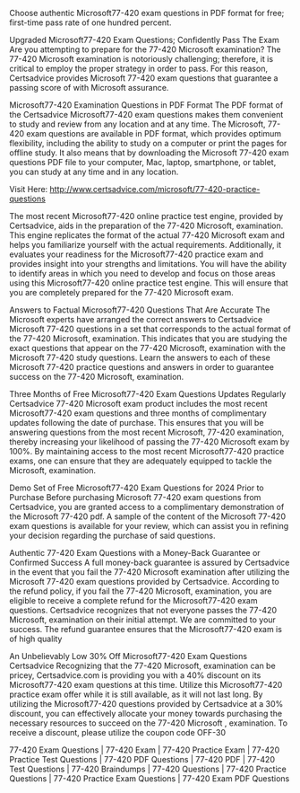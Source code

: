 Choose authentic Microsoft77-420 exam questions in PDF format for free; first-time pass rate of one hundred percent.

Upgraded Microsoft77-420 Exam Questions; Confidently Pass The Exam
Are you attempting to prepare for the 77-420 Microsoft examination? The 77-420 Microsoft examination is notoriously challenging; therefore, it is critical to employ the proper strategy in order to pass. For this reason, Certsadvice provides Microsoft 77-420 exam questions that guarantee a passing score of with Microsoft assurance.

Microsoft77-420 Examination Questions in PDF Format
The PDF format of the Certsadvice Microsoft77-420 exam questions makes them convenient to study and review from any location and at any time. The Microsoft, 77-420 exam questions are available in PDF format, which provides optimum flexibility, including the ability to study on a computer or print the pages for offline study. It also means that by downloading the Microsoft 77-420 exam questions PDF file to your computer, Mac, laptop, smartphone, or tablet, you can study at any time and in any location.

Visit Here: http://www.certsadvice.com/microsoft/77-420-practice-questions



The most recent Microsoft77-420 online practice test engine, provided by Certsadvice,
aids in the preparation of the 77-420 Microsoft, examination. This engine replicates the format of the actual 77-420 Microsoft exam and helps you familiarize yourself with the actual requirements. Additionally, it evaluates your readiness for the Microsoft77-420 practice exam and provides insight into your strengths and limitations. You will have the ability to identify areas in which you need to develop and focus on those areas using this Microsoft77-420 online practice test engine. This will ensure that you are completely prepared for the 77-420 Microsoft exam.

Answers to Factual Microsoft77-420 Questions That Are Accurate
The Microsoft experts have arranged the correct answers to Certsadvice Microsoft 77-420 questions in a set that corresponds to the actual format of the 77-420 Microsoft, examination. This indicates that you are studying the exact questions that appear on the 77-420 Microsoft, examination with the Microsoft 77-420 study questions. Learn the answers to each of these Microsoft 77-420 practice questions and answers in order to guarantee success on the 77-420 Microsoft, examination.

Three Months of Free Microsoft77-420 Exam Questions Updates Regularly
Certsadvice 77-420 Microsoft exam product includes the most recent Microsoft77-420 exam questions and three months of complimentary updates following the date of purchase. This ensures that you will be answering questions from the most recent Microsoft, 77-420 examination, thereby increasing your likelihood of passing the 77-420 Microsoft exam by 100%. By maintaining access to the most recent Microsoft77-420 practice exams, one can ensure that they are adequately equipped to tackle the Microsoft, examination.

Demo Set of Free Microsoft77-420 Exam Questions for 2024 Prior to Purchase
Before purchasing Microsoft 77-420 exam questions from Certsadvice, you are granted access to a complimentary demonstration of the Microsoft 77-420 pdf. A sample of the content of the Microsoft 77-420 exam questions is available for your review, which can assist you in refining your decision regarding the purchase of said questions.

Authentic 77-420 Exam Questions with a Money-Back Guarantee or Confirmed Success
A full money-back guarantee is assured by Certsadvice in the event that you fail the 77-420 Microsoft examination after utilizing the Microsoft  77-420 exam questions provided by Certsadvice. According to the refund policy, if you fail the 77-420 Microsoft, examination, you are eligible to receive a complete refund for the Microsoft77-420 exam questions. Certsadvice recognizes that not everyone passes the 77-420 Microsoft, examination on their initial attempt. We are committed to your success. The refund guarantee ensures that the Microsoft77-420 exam is of high quality

An Unbelievably Low 30% Off Microsoft77-420 Exam Questions
Certsadvice Recognizing that the 77-420 Microsoft, examination can be pricey, Certsadvice.com is providing you with a 40% discount on its Microsoft77-420 exam questions at this time. Utilize this Microsoft77-420 practice exam offer while it is still available, as it will not last long. By utilizing the Microsoft77-420 questions provided by Certsadvice at a 30% discount, you can effectively allocate your money towards purchasing the necessary resources to succeed on the 77-420 Microsoft ,  examination. To receive a discount, please utilize the coupon code OFF-30



77-420 Exam Questions | 77-420 Exam | 77-420 Practice Exam | 77-420 Practice Test Questions | 77-420 PDF Questions | 77-420 PDF | 77-420 Test Questions | 77-420 Braindumps | 77-420 Questions | 77-420 Practice Questions | 77-420 Practice Exam Questions | 77-420 Exam PDF Questions
